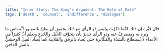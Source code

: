 ```yaml
---
title: "Inner Story: The King's Argument: The Role of Fate"
tags: ['death', 'counsel', 'indifference', "dialogue"]
---
```


 قال قبَّرة إن ذلك لكَمَا ذكرْتَ وليس ذو الرأي مع ذلك بحقيقٍ أن يظنَّ بالموتور أنَّه ناسٍ ما وتره به ومنصرفٌ عنه وذو الرأي جديرٌ بأن يتخوَّف الحيَل والخُدَع ويعلم أنَّ كثيرًا من الأعداء لا يُستطاع بالشدَّة والمُكَابرة حتى يُصاد بالرفق والمُلاينة كما يُصاد الفيلُ الوحشيُّ بالفيلِ الداجنِ

